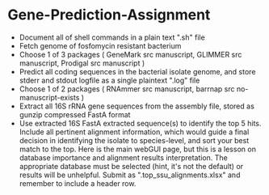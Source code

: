 # Gene-Prediction-Assignment
- Document all of shell commands in a plain text ".sh" file
- Fetch genome of fosfomycin resistant bacterium
- Choose 1 of 3 packages ( GeneMark src manuscript, GLIMMER src manuscript, Prodigal src manuscript )
- Predict all coding sequences in the bacterial isolate genome, and store stderr and stdout logfile as a single plaintext ".log" file
- Choose 1 of 2 packages ( RNAmmer src manuscript, barrnap src no-manuscript-exists )
- Extract all 16S rRNA gene sequences from the assembly file, stored as gunzip compressed FastA format
- Use extracted 16S FastA extracted sequence(s) to identify the top 5 hits. Include all pertinent alignment information, which would guide a final decision in identifying the isolate to species-level, and sort your best match to the top. Here is the main webGUI page, but this is a lesson on database importance and alignment results interpretation. The appropriate database must be selected (hint, it's not the default) or results will be unhelpful. Submit as ".top_ssu_alignments.xlsx" and remember to include a header row.
